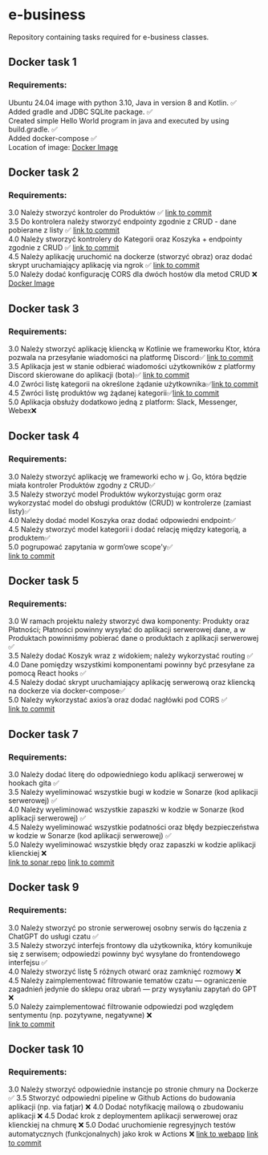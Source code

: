 # e-business
Repository containing tasks required for e-business classes.

## Docker task 1
### Requirements:
Ubuntu 24.04 image with python 3.10, Java in version 8 and Kotlin. ✅<br/>
Added gradle and JDBC SQLite package. ✅<br/>
Created simple Hello World program in java and executed by using build.gradle. ✅<br/>
Added docker-compose ✅<br/>
Location of image:
[Docker Image](https://hub.docker.com/repository/docker/pandoraproject/e-business/general)

## Docker task 2
### Requirements:
3.0 Należy stworzyć kontroler do Produktów ✅ [link to commit](https://github.com/Pandora-Project/e-business/commit/b2e689bfa148baeec9d0ac839a2044a31f4cc10c) <br/>
3.5 Do kontrolera należy stworzyć endpointy zgodnie z CRUD - dane
pobierane z listy ✅ [link to commit](https://github.com/Pandora-Project/e-business/commit/b2e689bfa148baeec9d0ac839a2044a31f4cc10c) <br/>
4.0 Należy stworzyć kontrolery do Kategorii oraz Koszyka + endpointy
zgodnie z CRUD ✅ [link to commit](https://github.com/Pandora-Project/e-business/commit/7adf1ef989288b8467f8a8da594271885ac96637) <br/>
4.5 Należy aplikację uruchomić na dockerze (stworzyć obraz) oraz dodać
skrypt uruchamiający aplikację via ngrok ✅ [link to commit](https://github.com/Pandora-Project/e-business/commit/5d82f2fbd6d1fff34bf37f5d9f91923b71864b31) <br/>
5.0 Należy dodać konfigurację CORS dla dwóch hostów dla metod CRUD ❌ <br/>
[Docker Image](https://hub.docker.com/repository/docker/pandoraproject/scala-crud/general)

## Docker task 3
### Requirements:
3.0 Należy stworzyć aplikację kliencką w Kotlinie we frameworku Ktor,
która pozwala na przesyłanie wiadomości na platformę Discord✅ [link to commit](https://github.com/Pandora-Project/e-business/commit/fbac22d4dfe92683b1e6492eeb34c475aab864c4)<br/>
3.5 Aplikacja jest w stanie odbierać wiadomości użytkowników z
platformy Discord skierowane do aplikacji (bota)✅ [link to commit](https://github.com/Pandora-Project/e-business/commit/fbac22d4dfe92683b1e6492eeb34c475aab864c4)<br/>
4.0 Zwróci listę kategorii na określone żądanie użytkownika✅[link to commit](https://github.com/Pandora-Project/e-business/commit/6a42513d11c85a82ab87c34f2c1183093602a380)<br/>
4.5 Zwróci listę produktów wg żądanej kategorii✅[link to commit](https://github.com/Pandora-Project/e-business/commit/6a42513d11c85a82ab87c34f2c1183093602a380)<br/>
5.0 Aplikacja obsłuży dodatkowo jedną z platform: Slack, Messenger,
Webex❌<br/>

## Docker task 4
### Requirements:
3.0 Należy stworzyć aplikację we frameworki echo w j. Go, która będzie
miała kontroler Produktów zgodny z CRUD✅<br/>
3.5 Należy stworzyć model Produktów wykorzystując gorm oraz
wykorzystać model do obsługi produktów (CRUD) w kontrolerze (zamiast
listy)✅<br/>
4.0 Należy dodać model Koszyka oraz dodać odpowiedni endpoint✅<br/>
4.5 Należy stworzyć model kategorii i dodać relację między kategorią,
a produktem✅<br/>
5.0 pogrupować zapytania w gorm’owe scope'y✅<br/>
[link to commit](https://github.com/Pandora-Project/e-business/commit/36cc40a43fb0875538727a74edd681f858cf850d)

## Docker task 5
### Requirements:
3.0 W ramach projektu należy stworzyć dwa komponenty: Produkty oraz
Płatności; Płatności powinny wysyłać do aplikacji serwerowej dane, a w
Produktach powinniśmy pobierać dane o produktach z aplikacji
serwerowej ✅<br/>
3.5 Należy dodać Koszyk wraz z widokiem; należy wykorzystać routing ✅<br/>
4.0 Dane pomiędzy wszystkimi komponentami powinny być przesyłane za
pomocą React hooks ✅<br/>
4.5 Należy dodać skrypt uruchamiający aplikację serwerową oraz
kliencką na dockerze via docker-compose✅<br/>
5.0 Należy wykorzystać axios’a oraz dodać nagłówki pod CORS ✅<br/>
[link to commit](https://github.com/Pandora-Project/e-business/commit/090e5de4d02b8bd97cec63e206e1695723cf2033)

## Docker task 7
### Requirements:
3.0 Należy dodać literę do odpowiedniego kodu aplikacji serwerowej w hookach gita ✅<br/>
3.5 Należy wyeliminować wszystkie bugi w kodzie w Sonarze (kod aplikacji serwerowej) ✅<br/>
4.0 Należy wyeliminować wszystkie zapaszki w kodzie w Sonarze (kod aplikacji serwerowej) ✅<br/>
4.5 Należy wyeliminować wszystkie podatności oraz błędy bezpieczeństwa w kodzie w Sonarze (kod aplikacji serwerowej) ✅<br/>
5.0 Należy wyeliminować wszystkie błędy oraz zapaszki w kodzie aplikacji klienckiej ❌<br/>
[link to sonar repo](https://github.com/Pandora-Project/Go-backend)
[link to commit](https://github.com/Pandora-Project/e-business/commit/3a36ab61e8774e914e0eb7fa6ae09c2f7be9a35b)

## Docker task 9
### Requirements:
3.0 Należy stworzyć po stronie serwerowej osobny serwis do łączenia z ChatGPT do usługi czatu ✅<br/>
3.5 Należy stworzyć interfejs frontowy dla użytkownika, który komunikuje się z serwisem; odpowiedzi powinny być wysyłane do frontendowego interfejsu ✅<br/>
4.0 Należy stworzyć listę 5 różnych otwarć oraz zamknięć rozmowy ❌<br/>
4.5 Należy zaimplementować filtrowanie tematów czatu — ograniczenie zagadnień jedynie do sklepu oraz ubrań — przy wysyłaniu zapytań do GPT ❌<br/>
5.0 Należy zaimplementować filtrowanie odpowiedzi pod względem sentymentu (np. pozytywne, negatywne) ❌<br/>
[link to commit](https://github.com/Pandora-Project/e-business/commit/f420b9f2b86b32433b34ceda74c3ebd439980b99)

## Docker task 10
### Requirements:
3.0 Należy stworzyć odpowiednie instancje po stronie chmury na Dockerze ✅
3.5 Stworzyć odpowiedni pipeline w Github Actions do budowania aplikacji (np. via fatjar) ❌
4.0 Dodać notyfikację mailową o zbudowaniu aplikacji ❌
4.5 Dodać krok z deploymentem aplikacji serwerowej oraz klienckiej na chmurę ❌
5.0 Dodać uruchomienie regresyjnych testów automatycznych (funkcjonalnych) jako krok w Actions ❌
[link to webapp](https://frontend-s78g.onrender.com/)
[link to commit](https://github.com/Pandora-Project/e-business/commit/d27f4063cd03ddce4d5ef40961c3e740798aee2f)
